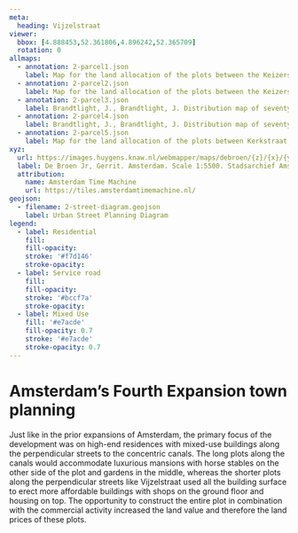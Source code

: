 ```yaml
---
meta:
  heading: Vijzelstraat
viewer:
  bbox: [4.888453,52.361806,4.896242,52.365709]
  rotation: 0
allmaps:
  - annotation: 2-parcel1.json
    label: Map for the land allocation of the plots between the Keizersgracht. Stadsarchief Amsterdam. Collection of the Royal Archaeological Society. Nieuwe Vijzelstraat and Herengracht sold with privilege by Ioachim Brandtlicht. 1665. 
  - annotation: 2-parcel2.json
    label: Map for the land allocation of the plots between the Keizersgracht. Stadsarchief Amsterdam. Collection of the Royal Archaeological Society. Spiegelstraat, Herengracht and Nieuwe Vijzelstraat, sold with privilege by Joachim Brandt Licht. 1665.
  - annotation: 2-parcel3.json
    label: Brandtlight, J., Brandtlight, J. Distribution map of seventy-two yards bordered by Vijzelstraat, Keizersgracht, Nieuwe Spiegelstraat and Herengracht. Stadsarchief Amsterdam. Archives of the Treasurer Ordinary Maps. 1665.  
  - annotation: 2-parcel4.json
    label: Brandtlight, J., Brandtlight, J. Distribution map of seventy-four yards bordered by Vijzelstraat, Kerkstraat, Nieuwe Spiegelstraat and Keizersgracht. Stadsarchief Amsterdam. Archives of the Treasurer Ordinary Maps. 1667. 
  - annotation: 2-parcel5.json
    label: Map for the land allocation of the plots between Kerkstraat, Reguliersgracht, Prinsengracht and Vijzelstraat. Stadsarchief Amsterdam. 1669. 
xyz:
  url: https://images.huygens.knaw.nl/webmapper/maps/debroen/{z}/{x}/{y}.png
  label: De Broen Jr, Gerrit. Amsterdam. Scale 1:5500. Stadsarchief Amsterdam. Amsterdam City Archives Collection - maps of the whole of Amsterdam. 1724.
  attribution:
    name: Amsterdam Time Machine
    url: https://tiles.amsterdamtimemachine.nl/
geojson: 
  - filename: 2-street-diagram.geojson
    label: Urban Street Planning Diagram
legend:
  - label: Residential
    fill: 
    fill-opacity: 
    stroke: '#f7d146'
    stroke-opacity:
  - label: Service road
    fill: 
    fill-opacity: 
    stroke: '#bccf7a'
    stroke-opacity: 
  - label: Mixed Use
    fill: '#e7acde'
    fill-opacity: 0.7
    stroke: '#e7acde'
    stroke-opacity: 0.7
---
```

# Amsterdam’s Fourth Expansion town planning
Just like in the prior expansions of Amsterdam, the primary focus of the development was on high-end residences with mixed-use buildings along the perpendicular streets to the concentric canals. The long plots along the canals would accommodate luxurious mansions with horse stables on the other side of the plot and gardens in the middle, whereas the shorter plots along the perpendicular streets like Vijzelstraat used all the building surface to erect more affordable buildings with shops on the ground floor and housing on top. The opportunity to construct the entire plot in combination with the commercial activity increased the land value and therefore the land prices of these plots.

